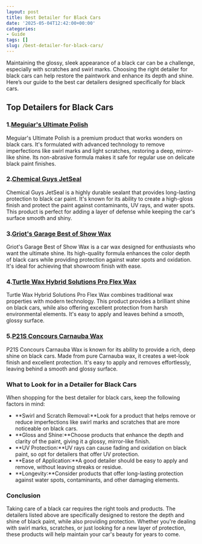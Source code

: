 ```yaml
---
layout: post
title: Best Detailer for Black Cars
date: '2025-05-04T12:42:00+00:00'
categories:
- Guide
tags: []
slug: /best-detailer-for-black-cars/
---
```


Maintaining the glossy, sleek appearance of a black car can be a challenge, especially with scratches and swirl marks. Choosing the right detailer for black cars can help restore the paintwork and enhance its depth and shine. Here’s our guide to the best car detailers designed specifically for black cars.
## Top Detailers for Black Cars
### 1.[Meguiar's Ultimate Polish](https://www.amazon.com/dp/B01JQEL2BC?tag=p-policy-20)
Meguiar's Ultimate Polish is a premium product that works wonders on black cars. It's formulated with advanced technology to remove imperfections like swirl marks and light scratches, restoring a deep, mirror-like shine. Its non-abrasive formula makes it safe for regular use on delicate black paint finishes.
### 2.[Chemical Guys JetSeal](https://www.amazon.com/dp/B00KA0XIFQ?tag=p-policy-20)
Chemical Guys JetSeal is a highly durable sealant that provides long-lasting protection to black car paint. It's known for its ability to create a high-gloss finish and protect the paint against contaminants, UV rays, and water spots. This product is perfect for adding a layer of defense while keeping the car's surface smooth and shiny.
### 3.[Griot's Garage Best of Show Wax](https://www.amazon.com/dp/B004SFLX8E?tag=p-policy-20)
Griot's Garage Best of Show Wax is a car wax designed for enthusiasts who want the ultimate shine. Its high-quality formula enhances the color depth of black cars while providing protection against water spots and oxidation. It's ideal for achieving that showroom finish with ease.
### 4.[Turtle Wax Hybrid Solutions Pro Flex Wax](https://www.amazon.com/dp/B00WR1FLOI?tag=p-policy-20)
Turtle Wax Hybrid Solutions Pro Flex Wax combines traditional wax properties with modern technology. This product provides a brilliant shine on black cars, while also offering excellent protection from harsh environmental elements. It's easy to apply and leaves behind a smooth, glossy surface.
### 5.[P21S Concours Carnauba Wax](https://www.amazon.com/dp/B008L40W2S?tag=p-policy-20)
P21S Concours Carnauba Wax is known for its ability to provide a rich, deep shine on black cars. Made from pure Carnauba wax, it creates a wet-look finish and excellent protection. It's easy to apply and removes effortlessly, leaving behind a smooth and glossy surface.
### What to Look for in a Detailer for Black Cars
When shopping for the best detailer for black cars, keep the following factors in mind:
- **Swirl and Scratch Removal:**Look for a product that helps remove or reduce imperfections like swirl marks and scratches that are more noticeable on black cars.
- **Gloss and Shine:**Choose products that enhance the depth and clarity of the paint, giving it a glossy, mirror-like finish.
- **UV Protection:**UV rays can cause fading and oxidation on black paint, so opt for detailers that offer UV protection.
- **Ease of Application:**A good detailer should be easy to apply and remove, without leaving streaks or residue.
- **Longevity:**Consider products that offer long-lasting protection against water spots, contaminants, and other damaging elements.
### Conclusion
Taking care of a black car requires the right tools and products. The detailers listed above are specifically designed to restore the depth and shine of black paint, while also providing protection. Whether you're dealing with swirl marks, scratches, or just looking for a new layer of protection, these products will help maintain your car's beauty for years to come.
